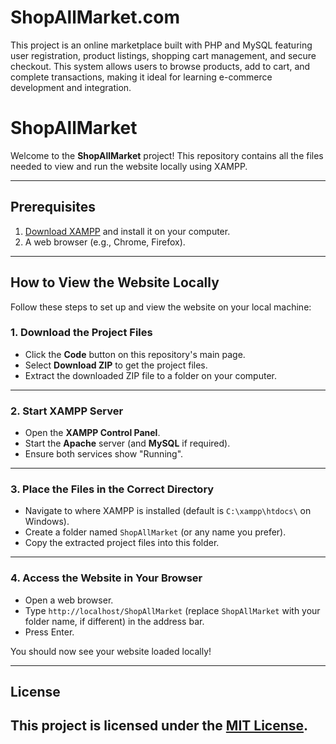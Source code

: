 # ShopAllMarket.com
This project is an online marketplace built with PHP and MySQL featuring user registration, product listings, shopping cart management, and secure checkout. This system allows users to browse products, add to cart, and complete transactions, making it ideal for learning e-commerce development and integration.






# ShopAllMarket  

Welcome to the **ShopAllMarket** project! This repository contains all the files needed to view and run the website locally using XAMPP.  

---
 

## Prerequisites  
1. [Download XAMPP](https://www.apachefriends.org/index.html) and install it on your computer.  
2. A web browser (e.g., Chrome, Firefox).  

---

## How to View the Website Locally  

Follow these steps to set up and view the website on your local machine:  

### 1. Download the Project Files  
- Click the **Code** button on this repository's main page.  
- Select **Download ZIP** to get the project files.  
- Extract the downloaded ZIP file to a folder on your computer.  

---

### 2. Start XAMPP Server  
- Open the **XAMPP Control Panel**.  
- Start the **Apache** server (and **MySQL** if required).  
- Ensure both services show "Running".  

---

### 3. Place the Files in the Correct Directory  
- Navigate to where XAMPP is installed (default is `C:\xampp\htdocs\` on Windows).  
- Create a folder named `ShopAllMarket` (or any name you prefer).  
- Copy the extracted project files into this folder.  

---

### 4. Access the Website in Your Browser  
- Open a web browser.  
- Type `http://localhost/ShopAllMarket` (replace `ShopAllMarket` with your folder name, if different) in the address bar.  
- Press Enter.  

You should now see your website loaded locally!  

---

## License  
This project is licensed under the [MIT License](https://opensource.org/licenses/MIT).  
--

